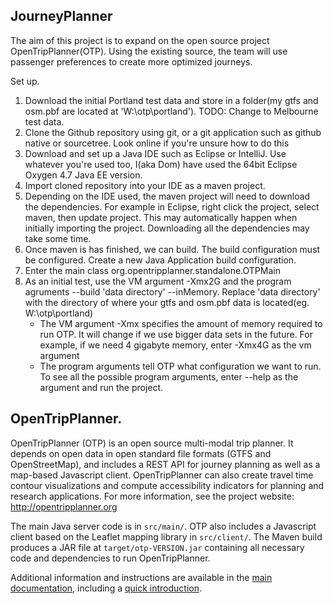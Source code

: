 
## JourneyPlanner

The aim of this project is to expand on the open source project OpenTripPlanner(OTP). 
Using the existing source, the team will use passenger preferences to create more optimized journeys.

Set up.
1. Download the initial Portland test data and store in a folder(my gtfs and osm.pbf are located at 'W:\otp\portland'). TODO: Change to Melbourne test data. 
2. Clone the Github repository using git, or a git application such as github native or sourcetree. Look online if you're unsure how to do this
3. Download and set up a Java IDE such as Eclipse or IntelliJ. Use whatever you're used too, I(aka Dom) have used the 64bit Eclipse Oxygen 4.7 Java EE version.
4. Import cloned repository into your IDE as a maven project.
5. Depending on the IDE used, the maven project will need to download the dependencies. For example in Eclipse, right click the project, select maven, then update project. 
	This may automatically happen when initially importing the project. Downloading all the dependencies may take some time.
6. Once maven is has finished, we can build. The build configuration must be configured. Create a new Java Application build configuration.
7. Enter the main class org.opentripplanner.standalone.OTPMain
8. As an initial test, use the VM argument -Xmx2G and the program agruments --build 'data directory' --inMemory. Replace 'data directory' with the directory of where your gtfs and osm.pbf data is located(eg. W:\otp\portland)
	- The VM argument -Xmx specifies the amount of memory required to run OTP. It will change if we use bigger data sets in the future. For example, if we need 4 gigabyte memory, enter -Xmx4G as the vm argument
	- The program arguments tell OTP what configuration we want to run. To see all the possible program arguments, enter --help as the argument and run the project.


## OpenTripPlanner.

OpenTripPlanner (OTP) is an open source multi-modal trip planner. It depends on open data in open standard file formats (GTFS and OpenStreetMap), and includes a REST API for journey planning as well as a map-based Javascript client. OpenTripPlanner can also create travel time contour visualizations and compute accessibility indicators for planning and research applications. For more information, see the project website: http://opentripplanner.org

The main Java server code is in `src/main/`. OTP also includes a Javascript client based on the Leaflet mapping library in `src/client/`. The Maven build produces a JAR file at `target/otp-VERSION.jar` containing all necessary code and dependencies to run OpenTripPlanner.

Additional information and instructions are available in the [main documentation](http://opentripplanner.readthedocs.org/en/latest/), including a 
[quick introduction](http://opentripplanner.readthedocs.org/en/latest/Basic-Usage/).

